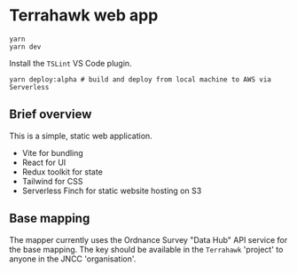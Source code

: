 
Terrahawk web app
=================

    yarn
    yarn dev

Install the `TSLint` VS Code plugin.

    yarn deploy:alpha # build and deploy from local machine to AWS via Serverless 

Brief overview
--------------

This is a simple, static web application.

- Vite for bundling
- React for UI
- Redux toolkit for state
- Tailwind for CSS
- Serverless Finch for static website hosting on S3

Base mapping
------------

The mapper currently uses the Ordnance Survey "Data Hub" API service for the base mapping. The key should be available in the `Terrahawk` 'project' to anyone in the JNCC 'organisation'.
